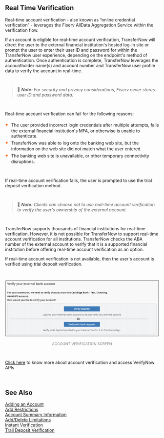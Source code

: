 ## Real Time Verification

Real-time account verification - also known as “online credential verification” - leverages the Fiserv AllData Aggregation Service within the verification flow.

If an account is eligible for real-time account verification, TransferNow will direct the user to the external financial institution's hosted log-in site or prompt the user to enter their user ID and password for within the TransferNow user experience, depending on the endpoint's method of authentication. Once authentication is complete, TransferNow leverages the accountholder name(s) and account number and TransferNow user profile data to verify the account in real-time. 

 &nbsp;

<!-- theme: info -->

> :memo: _**Note:** For security and privacy considerations, Fiserv never stores user ID and password data._

 &nbsp;


Real-time account verification can fail for the following reasons:
<style>
    .card-body ul {
        list-style: none;
        padding-left: 20px;
    }
    .card-body ul li::before {
        content: "\2022";
        font-size: 1.5em;
        color: #f60;
        display: inline-block;
        width: 1em;
        margin-left: -1em;
    }
</style> 


<div class="card-body">
<ul>
<li>The user provided incorrect login credentials after multiple attempts, fails the external financial institution's MFA, or otherwise is unable to authenticate.</li>

<li>TransferNow was able to log onto the banking web site, but the information on the web site did not match what the user entered.</li>

<li>The banking web site is unavailable, or other temporary connectivity disruptions.</li>
</ul>
</div>

 &nbsp;


If real-time account verification fails, the user is prompted to use the trial deposit verification method.

 &nbsp;

<!-- theme: info -->

> :memo: _**Note:** Clients can choose not to use real-time account verification to verify the user's ownership of the external account._

 &nbsp;

 TransferNow supports thousands of financial institutions for real-time verification. However, it is not possible for TransferNow to support real-time account verification for all institutions. TransferNow checks the ABA number of the external account to verify that it is a supported financial institution before offering real-time account verification as an option.

If real-time account verification is not available, then the user's account is verified using trial deposit verification.

 &nbsp;
<center>

![image](../../../assets/images/RealTimeVerification.png)</br>
<p style="color:grey;font-size:12px">ACCOUNT VERIFICATION SCREEN</p>
</center>

&nbsp;

[Click here](https://qa-developerstudio.fiserv.com/product/VerifyNow?branch=develop) to know more about account verification and access VerifyNow APIs

&nbsp;

## See Also
[Adding an Account](?path=docs/acc-to-acc-transfer/adding-Acc.md)<br/>
[Add Restrictions](?path=docs/acc-to-acc-transfer/Manage-Account/acc-restrictions.md)<br/>
[Account Summary Information](?path=docs/acc-to-acc-transfer/Manage-Account/acc-summary.md)<br/>
[Add/Delete Limitations](?path=docs/acc-to-acc-transfer/Manage-Account/add-del-limitations.md)<br/>
[Instant Verification](?path=docs/acc-to-acc-transfer/Account-Verify/Instant-Verify.md)<br/>
[Trail Deposit Verification](?path=docs/acc-to-acc-transfer/Account-Verify/trial-verify.md)
